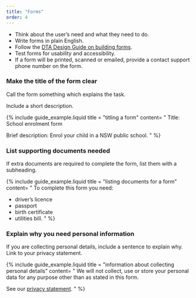 ```yaml
---
title: "Forms"
order: 4
---
```


- Think about the user’s need and what they need to do.
- Write forms in plain English.
- Follow the [DTA Design Guide on building forms](http://guides.service.gov.au/design-guide/components/forms-buttons/index.html).
- Test forms for usability and accessibility.
- If a form will be printed, scanned or emailed, provide a contact support phone number on the form.

### Make the title of the form clear

Call the form something which explains the task.

Include a short description.

{% include guide_example.liquid
  title = "titling a form"
  content= "
Title: School enrolment form

Brief description: Enrol your child in a NSW public school.
"
%}

### List supporting documents needed

If extra documents are required to complete the form, list them with a subheading.

{% include guide_example.liquid
  title = "listing documents for a form"
  content= "
To complete this form you need:

- driver’s licence
- passport
- birth certificate
- utilities bill.
"
%}

### Explain why you need personal information

If you are collecting personal details, include a sentence to explain why. Link to your privacy statement.

{% include guide_example.liquid
  title = "information about collecting personal details"
  content= "
We will not collect, use or store your personal data for any purpose other than as stated in this form.

See our [privacy statement]().
"
%}
